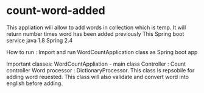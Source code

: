 # count-word-added
This appliation will allow to add words in collection which is temp. It will return number times word has been added previously
This Spring boot service
java 1.8
Spring 2.4

How to run : 
Import and run WordCountApplication class as Spring boot app

Important classes:
WordCountAppliation - main class
Controller : Count controller
Word processor : DictionaryProcessor.
This class is repsobile for adding word reuested. This class will also validate and convert word into english before adding.
